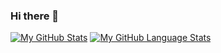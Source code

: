 ### Hi there 👋


[![My GitHub Stats](https://github-readme-stats.vercel.app/api/?username=OsmarBaia&count_private=true&theme=tokyonight&showicons=true)]()
[![My GitHub Language Stats](https://github-readme-stats.vercel.app/api/top-langs/?username=OsmarBaia&langs_count=6&theme=tokyonight)]()

<!--
**OsmarBaia/OsmarBaia** is a ✨ _special_ ✨ repository because its `README.md` (this file) appears on your GitHub profile.

Here are some ideas to get you started:

- 🔭 I’m currently working on ...
- 🌱 I’m currently learning ...
- 👯 I’m looking to collaborate on ...
- 🤔 I’m looking for help with ...
- 💬 Ask me about ...
- 📫 How to reach me: ...
- 😄 Pronouns: ...
- ⚡ Fun fact: ...
-->
